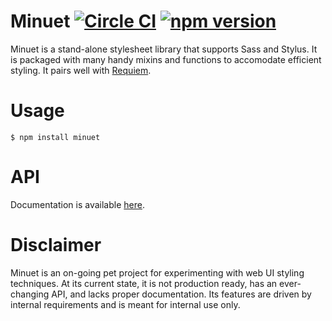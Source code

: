 # Minuet [![Circle CI](https://circleci.com/gh/andrewscwei/minuet/tree/master.svg?style=svg)](https://circleci.com/gh/andrewscwei/minuet/tree/master) [![npm version](https://badge.fury.io/js/minuet.svg)](https://badge.fury.io/js/minuet)

Minuet is a stand-alone stylesheet library that supports Sass and Stylus. It is packaged with many handy mixins and functions to accomodate efficient styling. It pairs well with [Requiem](https://github.com/andrewscwei/requiem).

# Usage

```
$ npm install minuet
```

# API

Documentation is available [here](http://andrewscwei.github.io/minuet).

# Disclaimer

Minuet is an on-going pet project for experimenting with web UI styling techniques. At its current state, it is not production ready, has an ever-changing API, and lacks proper documentation. Its features are driven by internal requirements and is meant for internal use only.
